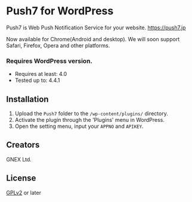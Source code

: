 # Push7 for WordPress
Push7 is Web Push Notification Service for your website.
<https://push7.jp>

Now available for Chrome(Android and desktop).
We will soon support Safari, Firefox, Opera and other platforms.

### Requires WordPress version.
* Requires at least: 4.0
* Tested up to: 4.4.1

## Installation

1. Upload the `Push7` folder to the `/wp-content/plugins/` directory.
1. Activate the plugin through the 'Plugins' menu in WordPress.
1. Open the setting menu, input your `APPNO` and `APIKEY`.

## Creators
GNEX Ltd.

## License
[GPLv2](http://www.gnu.org/licenses/gpl-2.0.html) or later
